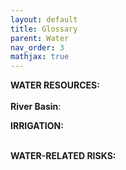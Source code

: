 ```yaml
---
layout: default
title: Glossary
parent: Water
nav_order: 3
mathjax: true
---
```



<b>WATER RESOURCES:</b> <br> <br>
<b>River Basin</b>: <br>


<b>IRRIGATION:</b> <br> <br>


<b>WATER-RELATED RISKS:</b> <br> <br>
